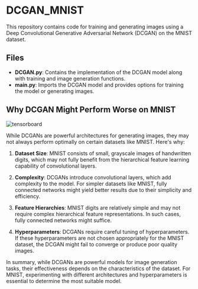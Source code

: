 # DCGAN_MNIST

This repository contains code for training and generating images using a Deep Convolutional Generative Adversarial Network (DCGAN) on the MNIST dataset.

## Files

- **DCGAN.py**: Contains the implementation of the DCGAN model along with training and image generation functions.
- **main.py**: Imports the DCGAN model and provides options for training the model or generating images.

## Why DCGAN Might Perform Worse on MNIST
![tensorboard](https://github.com/nick860/DCGAN_MNIST/assets/55057278/95fbada9-186a-48c7-bcc3-95cc7116b8df)

While DCGANs are powerful architectures for generating images, they may not always perform optimally on certain datasets like MNIST. Here's why:

1. **Dataset Size**: MNIST consists of small, grayscale images of handwritten digits, which may not fully benefit from the hierarchical feature learning capability of convolutional layers.

2. **Complexity**: DCGANs introduce convolutional layers, which add complexity to the model. For simpler datasets like MNIST, fully connected networks might yield better results due to their simplicity and efficiency.

3. **Feature Hierarchies**: MNIST digits are relatively simple and may not require complex hierarchical feature representations. In such cases, fully connected networks might suffice.

4. **Hyperparameters**: DCGANs require careful tuning of hyperparameters. If these hyperparameters are not chosen appropriately for the MNIST dataset, the DCGAN might fail to converge or produce poor quality images.

In summary, while DCGANs are powerful models for image generation tasks, their effectiveness depends on the characteristics of the dataset. For MNIST, experimenting with different architectures and hyperparameters is essential to determine the most suitable model.
